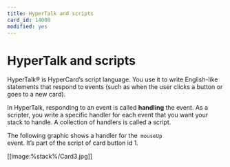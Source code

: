 ```yaml
---
title: HyperTalk and scripts
card_id: 14008
modified: yes
---
```


# HyperTalk and scripts

HyperTalk® is HyperCard’s script language. You use it to write English-like statements that respond to<b> </b>events (such as when the user clicks a button or goes to a new card).

In HyperTalk, responding to an event is called <b>handling</b> the event. As a scripter, you write a specific handler for each event that you want your stack to handle. A collection of handlers is called a script.

The following graphic shows a handler for the<code> mouseUp </code>event. It’s part of the script of card button id 1.

[[image:%stack%/Card3.jpg]]

